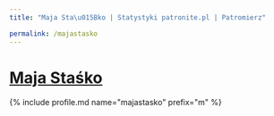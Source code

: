 ```yaml
---
title: "Maja Sta\u015Bko | Statystyki patronite.pl | Patromierz"

permalink: /majastasko
---
```


# [Maja Staśko](https://patronite.pl/majastasko)

{% include profile.md name="majastasko" prefix="m" %}
